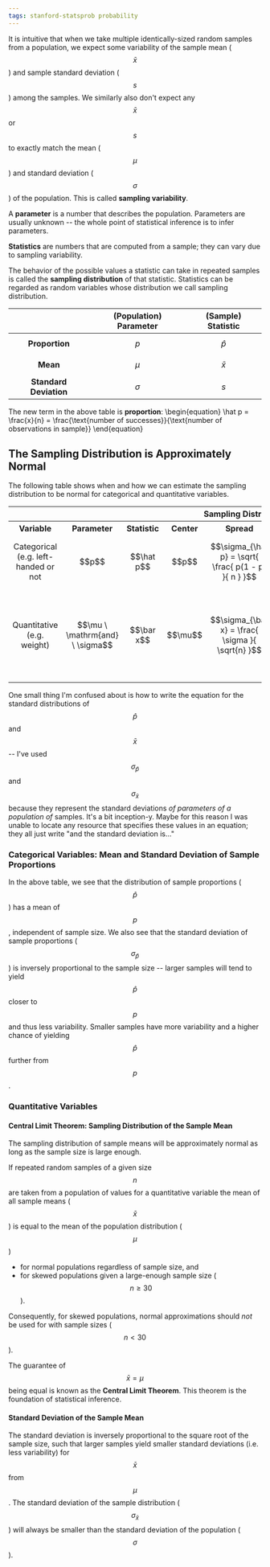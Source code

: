```yaml
---
tags: stanford-statsprob probability
---
```


It is intuitive that when we take multiple identically-sized random samples from a population, we expect some variability of the sample mean ($$\bar x$$) and sample standard deviation ($$s$$) among the samples. We similarly also don't expect any $$\bar x$$ or $$s$$ to exactly match the mean ($$\mu$$) and standard deviation ($$\sigma$$) of the population. This is called **sampling variability**.

A **parameter** is a number that describes the population. Parameters are usually unknown -- the whole point of statistical inference is to infer parameters. 

**Statistics** are numbers that are computed from a sample; they can vary due to sampling variability.

The behavior of the possible values a statistic can take in repeated samples is called the **sampling distribution** of that statistic. Statistics can be regarded as random variables whose distribution we call sampling distribution.

||(Population) Parameter|(Sample) Statistic|
|:-:|:-:|:-:|
|**Proportion**|$$p$$|$$\hat p$$|
|**Mean**|$$\mu$$|$$\bar x$$|
|**Standard Deviation**|$$\sigma$$|$$s$$|

The new term in the above table is **proportion**:
\begin{equation}
  \hat p = \frac{x}{n} = \frac{\text{number of successes}}{\text{number of observations in sample}}
\end{equation}

## The Sampling Distribution is Approximately Normal

The following table shows when and how we can estimate the sampling distribution to be normal for categorical and quantitative variables.

<table style="text-align:center">
  <tr>
    <th colspan="3"></th>
    <th colspan="3">Sampling Distribution</th>
  </tr>
  <tr>
    <th>Variable</th>
    <th>Parameter</th>
    <th>Statistic</th>
    <th>Center</th>
    <th>Spread</th>
    <th>Shape</th>
  </tr>
  <tr>
    <td>Categorical (e.g. left-handed or not</td>
    <td>$$p$$</td>
    <td>$$\hat p$$</td>
    <td>$$p$$</td>
    <td>
      $$\sigma_{\hat p} = \sqrt{
        \frac{
          p(1 - p)
        }{
          n
        }
      }$$
    </td>
    <td>Normal if $$np \ge 10$$ and $$n(1 - p) \ge 10$$</td>
  </tr>
  <tr>
    <td>Quantitative (e.g. weight)</td>
    <td>$$\mu \ \mathrm{and} \ \sigma$$</td>
    <td>$$\bar x$$</td>
    <td>$$\mu$$</td>
    <td>
      $$\sigma_{\bar x} = \frac{
        \sigma
      }{
        \sqrt{n}
      }$$
    </td>
    <td>Normal if n > 30 for skewed population distributions; always normal if population normal</td>
  </tr>
</table>

One small thing I'm confused about is how to write the equation for the standard distributions of $$\hat p$$ and $$\bar x$$ -- I've used $$\sigma_{\hat p}$$ and $$\sigma_{\bar x}$$ because they represent the standard deviations _of parameters of a population of_ samples. It's a bit inception-y. Maybe for this reason I was unable to locate any resource that specifies these values in an equation; they all just write "and the standard deviation is..."

### Categorical Variables: Mean and Standard Deviation of Sample Proportions

In the above table, we see that the distribution of sample proportions ($$\hat p$$) has a mean of $$p$$, independent of sample size. We also see that the standard deviation of sample proportions ($$\sigma_{\hat p}$$) is inversely proportional to the sample size -- larger samples will tend to yield $$\hat p$$ closer to $$p$$ and thus less variability. Smaller samples have more variability and a higher chance of yielding $$\hat p$$ further from $$p$$.

### Quantitative Variables

#### Central Limit Theorem: Sampling Distribution of the Sample Mean
The sampling distribution of sample means will be approximately normal as long as the sample size is large enough.

If repeated random samples of a given size $$n$$ are taken from a population of values for a quantitative variable the mean of all sample means ($$\bar x$$) is equal to the mean of the population distribution ($$\mu$$)
* for normal populations regardless of sample size, and
* for skewed populations given a large-enough sample size ($$ n \ge 30$$).

Consequently, for skewed populations, normal approximations should *not* be used for with sample sizes ($$n < 30$$).

The guarantee of $$\bar x = \mu$$ being equal is known as the **Central Limit Theorem**. This theorem is the foundation of statistical inference.

#### Standard Deviation of the Sample Mean

The standard deviation is inversely proportional to the square root of the sample size, such that larger samples yield smaller standard deviations (i.e. less variability) for $$\bar x$$ from $$\mu$$. The standard deviation of the sample distribution ($$\sigma_{\bar x}$$) will always be smaller than the standard deviation of the population ($$\sigma$$).
